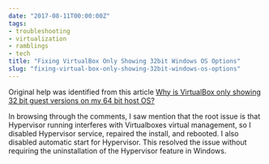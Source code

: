 ```yaml
---
date: "2017-08-11T00:00:00Z"
tags:
- troubleshooting
- virtualization
- ramblings
- tech
title: "Fixing VirtualBox Only Showing 32bit Windows OS Options"
slug: "fixing-virtual-box-only-showing-32bit-windows-os-options"
---
```


Original help was identified from this article [Why is VirtualBox only showing 32 bit guest versions on my 64 bit host OS?](http://www.fixedbyvonnie.com/2014/11/virtualbox-showing-32-bit-guest-versions-64-bit-host-os/)

In browsing through the comments, I saw mention that the root issue is that Hypervisor running interferes with Virtualboxes virtual management, so I disabled Hypervisor service, repaired the install, and rebooted. I also disabled automatic start for Hypervisor.
This resolved the issue without requiring the uninstallation of the Hypervisor feature in Windows.
